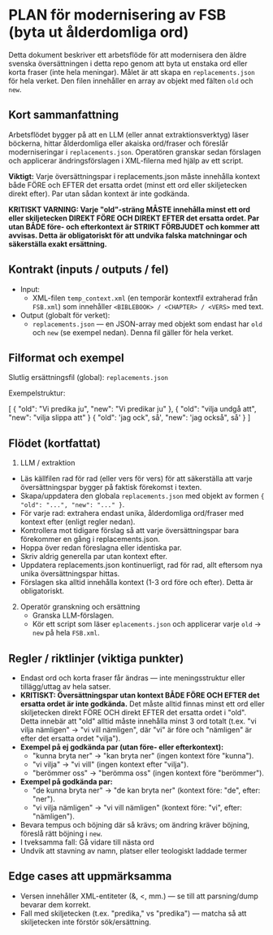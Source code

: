 
# PLAN för modernisering av FSB (byta ut ålderdomliga ord)

Detta dokument beskriver ett arbetsflöde för att modernisera den äldre svenska översättningen i detta repo genom att byta ut enstaka ord eller korta fraser (inte hela meningar). Målet är att skapa en `replacements.json` för hela verket. Den filen innehåller en array av objekt med fälten `old` och `new`.

## Kort sammanfattning

Arbetsflödet bygger på att en LLM (eller annat extraktionsverktyg) läser böckerna, hittar ålderdomliga eller akaiska ord/fraser och föreslår moderniseringar i `replacements.json`. Operatören granskar sedan förslagen och applicerar ändringsförslagen i XML-filerna med hjälp av ett script.

**Viktigt:** Varje översättningspar i replacements.json måste innehålla kontext både FÖRE och EFTER det ersatta ordet (minst ett ord eller skiljetecken direkt efter). Par utan sådan kontext är inte godkända.

**KRITISKT VARNING: Varje "old"-sträng MÅSTE innehålla minst ett ord eller skiljetecken DIREKT FÖRE OCH DIREKT EFTER det ersatta ordet. Par utan BÅDE före- och efterkontext är STRIKT FÖRBJUDET och kommer att avvisas. Detta är obligatoriskt för att undvika falska matchningar och säkerställa exakt ersättning.**

## Kontrakt (inputs / outputs / fel)

- Input:
  - XML-filen `temp_context.xml` (en temporär kontextfil extraherad från `FSB.xml`) som innehåller `<BIBLEBOOK> / <CHAPTER> / <VERS>` med text.
- Output (globalt för verket):
  - `replacements.json` — en JSON-array med objekt som endast har `old` och `new` (se exempel nedan). Denna fil gäller för hela verket.

## Filformat och exempel

Slutlig ersättningsfil (global): `replacements.json`

Exempelstruktur:

[
  { "old": "Vi predika ju", "new": "Vi predikar ju" },
  { "old": "vilja undgå att", "new": "vilja slippa att" }
  { "old": 'jag ock", så', "new": 'jag också", så' }
]

## Flödet (kortfattat)

1) LLM / extraktion
  - Läs källfilen rad för rad (eller vers för vers) för att säkerställa att varje översättningspar bygger på faktisk förekomst i texten.
  - Skapa/uppdatera den globala `replacements.json` med objekt av formen `{ "old": "...", "new": "..." }`.
  - För varje rad: extrahera endast unika, ålderdomliga ord/fraser med kontext efter (enligt regler nedan).
  - Kontrollera mot tidigare förslag så att varje översättningspar bara förekommer en gång i replacements.json.
  - Hoppa över redan föreslagna eller identiska par.
  - Skriv aldrig generella par utan kontext efter.
  - Uppdatera replacements.json kontinuerligt, rad för rad, allt eftersom nya unika översättningspar hittas.
  - Förslagen ska alltid innehålla kontext (1-3 ord före och efter). Detta är obligatoriskt.

2) Operatör granskning och ersättning
   - Granska LLM-förslagen.
   - Kör ett script som läser `eplacements.json` och applicerar varje `old` → `new` på hela `FSB.xml`.
 
## Regler / riktlinjer (viktiga punkter)

- Endast ord och korta fraser får ändras — inte meningsstruktur eller tillägg/uttag av hela satser.
- **KRITISKT: Översättningspar utan kontext BÅDE FÖRE OCH EFTER det ersatta ordet är inte godkända.** Det måste alltid finnas minst ett ord eller skiljetecken direkt FÖRE OCH direkt EFTER det ersatta ordet i "old". Detta innebär att "old" alltid måste innehålla minst 3 ord totalt (t.ex. "vi vilja nämligen" → "vi vill nämligen", där "vi" är före och "nämligen" är efter det ersatta ordet "vilja"). 
- **Exempel på ej godkända par (utan före- eller efterkontext):**
  - "kunna bryta ner" → "kan bryta ner" (ingen kontext före "kunna").
  - "vi vilja" → "vi vill" (ingen kontext efter "vilja").
  - "berömmer oss" → "berömma oss" (ingen kontext före "berömmer").
- **Exempel på godkända par:**
  - "de kunna bryta ner" → "de kan bryta ner" (kontext före: "de", efter: "ner").
  - "vi vilja nämligen" → "vi vill nämligen" (kontext före: "vi", efter: "nämligen").
- Bevara tempus och böjning där så krävs; om ändring kräver böjning, föreslå rätt böjning i `new`.
- I tveksamma fall: Gå vidare till nästa ord
- Undvik att stavning av namn, platser eller teologiskt laddade termer

## Edge cases att uppmärksamma
- Versen innehåller XML-entiteter (&amp;, &lt;, mm.) — se till att parsning/dump bevarar dem korrekt.
- Fall med skiljetecken (t.ex. "predika," vs "predika") — matcha så att skiljetecken inte förstör sök/ersättning.